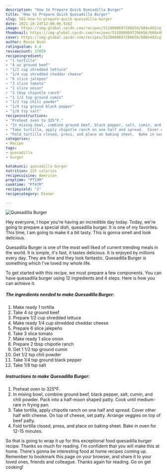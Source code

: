 ```yaml
---
description: "How to Prepare Quick Quesadilla Burger"
title: "How to Prepare Quick Quesadilla Burger"
slug: 581-how-to-prepare-quick-quesadilla-burger
date: 2021-10-24T12:08:06.916Z
image: https://img-global.cpcdn.com/recipes/5128608697286656/680x482cq70/quesadilla-burger-recipe-main-photo.jpg
thumbnail: https://img-global.cpcdn.com/recipes/5128608697286656/680x482cq70/quesadilla-burger-recipe-main-photo.jpg
cover: https://img-global.cpcdn.com/recipes/5128608697286656/680x482cq70/quesadilla-burger-recipe-main-photo.jpg
author: Roxie Bush
ratingvalue: 4.4
reviewcount: 37059
recipeingredient:
- "1 tortilla"
- "4 oz ground beef"
- "1/2 cup shredded lettuce"
- "1/4 cup shredded cheddar cheese"
- "6 slice jalepeo"
- "3 slice tomato"
- "1 slice onion"
- "2 tbsp chipotle ranch"
- "1 1/2 tsp ground cumin"
- "1/2 tsp chili powder"
- "1/4 tsp ground black pepper"
- "1/8 tsp salt"
recipeinstructions:
- "Preheat oven to 325°F."
- "In mixing bowl, combine ground beef, black pepper, salt, cumin, and chili powder.  Pack into a half-moon shaped patty.  Cook until medium-rare in frying pan."
- "Take tortilla, apply chipotle ranch on one half and spread.  Cover other half with cheese.  On top of cheese, set patty.  Arrange veggies on top of beef patty."
- "Fold tortilla closed, press, and place on baking sheet.  Bake in oven for 12-15 minutes."
categories:
- Recipe
tags:
- quesadilla
- burger

katakunci: quesadilla burger 
nutrition: 225 calories
recipecuisine: American
preptime: "PT19M"
cooktime: "PT47M"
recipeyield: "2"
recipecategory: Dinner

---
```



![Quesadilla Burger](https://img-global.cpcdn.com/recipes/5128608697286656/680x482cq70/quesadilla-burger-recipe-main-photo.jpg)

Hey everyone, I hope you're having an incredible day today. Today, we're going to prepare a special dish, quesadilla burger. It is one of my favorites. This time, I am going to make it a bit tasty. This is gonna smell and look delicious.



Quesadilla Burger is one of the most well liked of current trending meals in the world. It is simple, it's fast, it tastes delicious. It is enjoyed by millions every day. They are fine and they look fantastic. Quesadilla Burger is something which I've loved my whole life.


To get started with this recipe, we must prepare a few components. You can have quesadilla burger using 12 ingredients and 4 steps. Here is how you can achieve it.

<!--inarticleads1-->

##### The ingredients needed to make Quesadilla Burger:

1. Make ready 1 tortilla
1. Take 4 oz ground beef
1. Prepare 1/2 cup shredded lettuce
1. Make ready 1/4 cup shredded cheddar cheese
1. Prepare 6 slice jalepeño
1. Take 3 slice tomato
1. Make ready 1 slice onion
1. Prepare 2 tbsp chipotle ranch
1. Get 1 1/2 tsp ground cumin
1. Get 1/2 tsp chili powder
1. Take 1/4 tsp ground black pepper
1. Take 1/8 tsp salt




<!--inarticleads2-->

##### Instructions to make Quesadilla Burger:

1. Preheat oven to 325°F.
1. In mixing bowl, combine ground beef, black pepper, salt, cumin, and chili powder.  Pack into a half-moon shaped patty.  Cook until medium-rare in frying pan.
1. Take tortilla, apply chipotle ranch on one half and spread.  Cover other half with cheese.  On top of cheese, set patty.  Arrange veggies on top of beef patty.
1. Fold tortilla closed, press, and place on baking sheet.  Bake in oven for 12-15 minutes.




So that is going to wrap it up for this exceptional food quesadilla burger recipe. Thanks so much for reading. I'm confident that you will make this at home. There's gonna be interesting food at home recipes coming up. Remember to bookmark this page on your browser, and share it to your loved ones, friends and colleague. Thanks again for reading. Go on get cooking!
